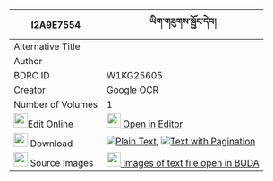 |I2A9E7554|ཡིག་གཟུགས་སྦྱོང་དེབ། 
| --- | --- 
|Alternative Title |
|Author | 
|BDRC ID | W1KG25605
|Creator | Google OCR
|Number of Volumes| 1
|<img width="25" src="https://img.icons8.com/color/25/000000/edit-property.png">Edit Online| [<img width="25" src="https://avatars.githubusercontent.com/u/45091458?s=200&v=4"> Open in Editor](http://editor.openpecha.org/I2A9E7554)
|<img width="25" src="https://img.icons8.com/fluent/48/000000/download-2.png"/>  Download | [![](https://img.icons8.com/color/20/000000/txt.png)Plain Text](https://github.com/Openpecha/I2A9E7554/releases/download/v1/yikzuk_jong_deb_plain_I2A9E7554.zip), [![](https://img.icons8.com/color/20/000000/txt.png)Text with Pagination](https://github.com/Openpecha/I2A9E7554/releases/download/v1/yikzuk_jong_deb_pages_I2A9E7554.zip)
|<img width="25" src="https://img.icons8.com/plasticine/100/000000/pictures-folder.png"/>  Source Images | [<img width="25" src="https://library.bdrc.io/icons/BUDA-small.svg"> Images of text file open in BUDA](https://library.bdrc.io/show/bdr:W1KG25605)